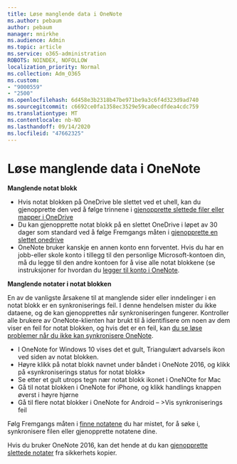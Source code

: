 ```yaml
---
title: Løse manglende data i OneNote
ms.author: pebaum
author: pebaum
manager: mnirkhe
ms.audience: Admin
ms.topic: article
ms.service: o365-administration
ROBOTS: NOINDEX, NOFOLLOW
localization_priority: Normal
ms.collection: Adm_O365
ms.custom:
- "9000559"
- "2500"
ms.openlocfilehash: 6d458e3b2318b47be971be9a3c6f4d323d9ad740
ms.sourcegitcommit: c6692ce0fa1358ec3529e59ca0ecdfdea4cdc759
ms.translationtype: MT
ms.contentlocale: nb-NO
ms.lasthandoff: 09/14/2020
ms.locfileid: "47662325"
---
```

# <a name="resolving-missing-data-in-onenote"></a>Løse manglende data i OneNote

**Manglende notat blokk**

- Hvis notat blokken på OneDrive ble slettet ved et uhell, kan du gjenopprette den ved å følge trinnene i [gjenopprette slettede filer eller mapper i OneDrive](https://support.office.com/article/949ada80-0026-4db3-a953-c99083e6a84f)
- Du kan gjenopprette notat blokk på en slettet OneDrive i løpet av 30 dager som standard ved å følge Fremgangs måten i [gjenopprette en slettet onedrive](https://docs.microsoft.com/onedrive/restore-deleted-onedrive)
- OneNote bruker kanskje en annen konto enn forventet. Hvis du har en jobb-eller skole konto i tillegg til den personlige Microsoft-kontoen din, må du legge til den andre kontoen for å vise alle notat blokkene (se instruksjoner for hvordan du [legger til konto i OneNote](https://support.office.com/article/5afff855-54ee-47e4-a773-db048d4ac299).

**Manglende notater i notat blokken**

En av de vanligste årsakene til at manglende sider eller inndelinger i en notat blokk er en synkroniserings feil. I denne hendelsen mister du ikke dataene, og de kan gjenopprettes når synkroniseringen fungerer. Kontroller alle brukere av OneNote-klienten har brukt til å identifisere om noen av dem viser en feil for notat blokken, og hvis det er en feil, kan [du se løse problemer når du ikke kan synkronisere OneNote](https://support.office.com/article/299495ef-66d1-448f-90c1-b785a6968d45).

- I OneNote for Windows 10 vises det et gult, Triangulært advarsels ikon ved siden av notat blokken.
- Høyre klikk på notat blokk navnet under båndet i OneNote 2016, og klikk på «synkroniserings status for notat blokk»
- Se etter et gult utrops tegn nær notat blokk ikonet i OneNOte for Mac
- Gå til notat blokken i OneNote for iPhone, og klikk handlings knappen øverst i høyre hjørne
- Gå til flere notat blokker i OneNote for Android – >Vis synkroniserings feil

Følg Fremgangs måten i [finne notatene](https://support.office.com/article/32cb2bd7-afe7-44d2-a711-398a88421287) du har mistet, for å søke i, synkronisere filen eller gjenopprette notatene dine.

Hvis du bruker OneNote 2016, kan det hende at du kan [gjenopprette slettede notater](https://support.office.com/article/32ed1036-74fd-4c21-bc28-033a486e6b14) fra sikkerhets kopier.